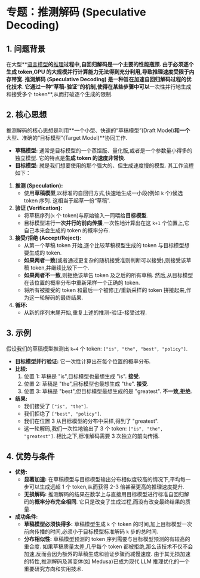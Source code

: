 # 专题：推测解码 (Speculative Decoding)
## 1. 问题背景
在大型**[语言模型](./Lecture1-Language-Models.md)**的**[推理](./Lecture1-Inference.md)**过程中,自回归解码是一个主要的性能瓶颈. 由于必须逐个生成 token,GPU 的大规模并行计算能力无法得到充分利用,导致推理速度受限于内存带宽. 
**推测解码 (Speculative Decoding)** 是一种旨在加速自回归解码过程的优化技术. 它通过一种“草稿-验证”的机制,使得在某些步骤中可以**一次性并行地生成和接受多个 token**,从而打破逐个生成的限制. 
## 2. 核心思想
推测解码的核心思想是利用**一个小型、快速的“草稿模型”(Draft Model)**和一个**大型、准确的“目标模型”(Target Model)**协同工作. 
*   **草稿模型:** 通常是目标模型的一个蒸馏版、量化版,或者是一个参数量小得多的独立模型. 它的特点是**生成 token 的速度非常快**. 
*   **目标模型:** 就是我们想要使用的那个强大的、但生成速度慢的模型. 
其工作流程如下：
1.  **推测 (Speculation):**
    *   使用**草稿模型**,以标准的自回归方式,快速地生成一小段(例如 `k` 个)候选 token 序列. 这相当于起草一份“草稿”. 
2.  **验证 (Verification):**
    *   将草稿序列(`k` 个 token)与原始输入一同喂给**目标模型**. 
    *   目标模型进行**一次并行的前向传播**,一次性地计算出在这 `k+1` 个位置上,它自己本来会生成的 token 的概率分布. 
3.  **接受/拒绝 (Accept/Reject):**
    *   从第一个草稿 token 开始,逐个比较草稿模型生成的 token 与目标模型想要生成的 token. 
    *   **如果两者一致**(或者通过更复杂的随机接受准则判断可以接受),则接受该草稿 token,并继续比较下一个. 
    *   **如果两者不一致**,则拒绝该草告 token 及之后的所有草稿. 然后,从目标模型在该位置的概率分布中重新采样一个正确的 token. 
    *   将所有被接受的 token 和最后一个被修正/重新采样的 token 拼接起来,作为这一轮解码的最终结果. 
4.  **循环:**
    *   从新的序列末尾开始,重复上述的推测-验证-接受过程. 
## 3. 示例
假设我们的草稿模型推测出 `k=4` 个 token: `["is", "the", "best", "policy"]`. 
*   **目标模型并行验证:** 它一次性计算出在每个位置的概率分布. 
*   **比较:**
    1.  位置 1: 草稿是 "is",目标模型也最想生成 "is". **接受**. 
    2.  位置 2: 草稿是 "the",目标模型也最想生成 "the". **接受**. 
    3.  位置 3: 草稿是 "best",但目标模型最想生成的是 "greatest". **不一致,拒绝**. 
*   **结果:**
    *   我们接受了 `["is", "the"]`. 
    *   我们拒绝了 `["best", "policy"]`. 
    *   我们在位置 3 从目标模型的分布中采样,得到了 "greatest". 
    *   这一轮解码,我们一次性地输出了 3 个 token: `["is", "the", "greatest"]`. 相比之下,标准解码需要 3 次独立的前向传播. 
## 4. 优势与条件
*   **优势:**
    *   **显著加速:** 在草稿模型与目标模型输出分布相似度较高的情况下,平均每一步可以生成远超 1 个 token,从而获得 2-3 倍甚至更高的推理速度提升. 
    *   **无损解码:** 推测解码的结果在数学上与直接用目标模型进行标准自回归解码的**概率分布完全相同**. 它只是改变了生成过程,而没有改变最终结果的质量. 
*   **成功条件:**
    *   **草稿模型必须快得多:** 草稿模型生成 `k` 个 token 的时间,加上目标模型一次前向传播的时间,必须小于目标模型标准解码 `k` 步的总时间. 
    *   **分布相似性:** 草稿模型预测的 token 序列需要与目标模型预测的有较高的重合度. 如果草稿质量太差,几乎每个 token 都被拒绝,那么该技术不仅不会加速,反而会因为额外的草稿生成和验证步骤而减慢速度. 
由于其无损加速的特性,推测解码及其变体(如 Medusa)已成为现代 LLM 推理优化的一个重要研究方向和实用技术. 